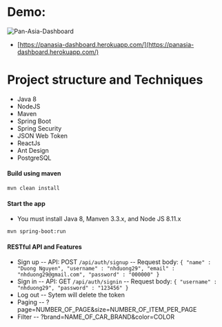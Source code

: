 # Demo: 
![Pan-Asia-Dashboard](https://nhduong29.bitbucket.io/files/git-img/Pan-Asia-Dashboard.jpg)
- [https://panasia-dashboard.herokuapp.com/](https://panasia-dashboard.herokuapp.com/)
# Project structure and Techniques
- Java 8
- NodeJS
- Maven
- Spring Boot
- Spring Security
- JSON Web Token
- ReactJs
- Ant Design
- PostgreSQL
####  Build using maven 
	
```
mvn clean install
```
	
#### Start the app
- You must install Java 8, Manven 3.3.x, and Node JS 8.11.x	
```
mvn spring-boot:run
```

####  RESTful API and Features
- Sign up
-- API: POST ```/api/auth/signup```
-- Request body: ```{
	"name" : "Duong Nguyen",
	"username" : "nhduong29",
	"email" : "nhduong29@gmail.com",
	"password" : "000000"
}```
- Sign in
-- API: GET ```/api/auth/signin```
-- Request body: ```{
	"username" : "nhduong29",
	"password" : "123456"
}```
- Log out
-- Sytem will delete the token
- Paging
--  ?page=NUMBER_OF_PAGE&size=NUMBER_OF_ITEM_PER_PAGE
- Filter
-- ?brand=NAME_OF_CAR_BRAND&color=COLOR
